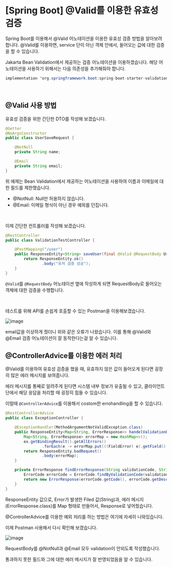 # [Spring Boot] @Valid를 이용한 유효성 검증

 Spring Boot를 이용해서 @Valid 어노테이션을 이용한 유효성 검증 방법을 알아보려 합니다. @Valid를 이용하면, service 단이 아닌 객체 안에서, 들어오는 값에 대한 검증을 할 수 있습니다.

Jakarta Bean Validation에서 제공하는 검증 어노테이션을 이용하겠습니다. 해당 어노테이션을 사용하기 위해서는 다음 의존성을 추가해줘야 합니다.

```java
implementation 'org.springframework.boot:spring-boot-starter-validation'
```

</br >

## @Valid 사용 방법

유효성 검증을 위한 간단한 DTO를 작성해 보겠습니다.

~~~java
@Getter
@NoArgsConstructor
public class UserSaveRequest {

    @NotNull
    private String name;

    @Email
    private String email;
}
~~~

위 예제는 Bean Validation에서 제공하는 어노테이션을 사용하여 이름과 이메일에 대한 필드를 제한했습니다.

- @NotNull: Null만 허용하지 않습니다.
- @Email: 이메일 형식이 아닌 경우 예외를 던집니다.

</br >

이제 간단한 컨트롤러를 작성해 보겠습니다.

~~~java
@RestController
public class ValidationTestController {

    @PostMapping("/user")
    public ResponseEntity<String> saveUser(final @Valid @RequestBody UserSaveRequest userSaveRequest) {
        return ResponseEntity.ok()
                .body("유저 검증 성공");
    }
}
~~~

`@Valid`를 `@RequestBody` 어노테이션 옆에 작성하게 되면 RequestBody로 들어오는 객체에 대한 검증을 수행합니다.

</br >

테스트를 위해 API를 손쉽게 호출할 수 있는 Postman을 이용해보겠습니다.

![image](https://user-images.githubusercontent.com/43977617/116193579-8c785380-a76a-11eb-8d45-87322e8f138f.png)

email값을 이상하게 줬더니 위와 같은 오류가 나왔습니다. 이를 통해 @Valid와 @Email 검증 어노테이션이 잘 동작한다는걸 알 수 있습니다.

## @ControllerAdvice를 이용한 에러 처리

@Valid를 이용하여 유효성 검증을 했을 때, 유효하지 않은 값이 들어오게 된다면 굉장히 많은 에러 메시지를 보여줍니다.

에러 메시지를 통째로 알려주게 된다면 시스템 내부 정보가 유출될 수 있고, 클라이언트단에서 해당 응답을 처리할 때 굉장히 힘들 수 있습니다.

이럴때 `@ControllerAdvice`를 이용해서 costom한 errohandling을 할 수 있습니다.

~~~java
@RestControllerAdvice
public class ExceptionController {

    @ExceptionHandler(MethodArgumentNotValidException.class)
    public ResponseEntity<Map<String, ErrorResponse>> handelValidationExceptions(MethodArgumentNotValidException ex) {
        Map<String, ErrorResponse> errorMap = new HashMap<>();
        ex.getBindingResult().getAllErrors()
                .forEach(e -> errorMap.put(((FieldError) e).getField(), findErrorResponse(e.getCode(), e.getDefaultMessage())));
        return ResponseEntity.badRequest()
                .body(errorMap);
    }

    private ErrorResponse findErrorResponse(String validationCode, String detail) {
        ErrorCode errorCode = ErrorCode.findByValidationCode(validationCode);
        return new ErrorResponse(errorCode.getCode(), errorCode.getDescription(), detail);
    }
}
~~~

ResponseEntity 값으로, Error가 발생한 Filed 값(String)과, 에러 메시지(ErrorResponse.class)를 Map 형태로 만들어서, Response로 넣어줬습니다.

@ControllerAdvice를 이용한 예외 처리를 하는 방법은 여기에 자세히 나와있습니다.

이제 Postman 사용해서 다시 확인해 보겠습니다.

![image](https://user-images.githubusercontent.com/43977617/116198610-204d1e00-a771-11eb-98ba-3bb72923543b.png)

RequestBody를 @NotNull과 @Email 모두 validation이 안되도록 작성했습니다.

통과하지 못한 필드와 그에 대한 에러 메시지가 잘 반영되었음을 알 수 있습니다.

